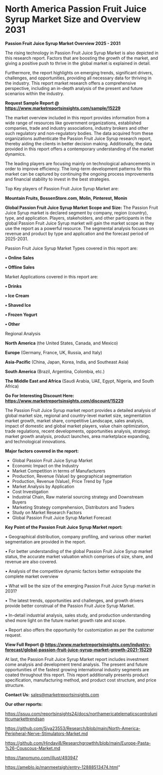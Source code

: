  # North America Passion Fruit Juice Syrup Market Size and Overview 2031

<Strong> Passion Fruit Juice Syrup Market Overview 2025 - 2031</strong>

The rising technology in Passion Fruit Juice Syrup Market is also depicted in this research report. Factors that are boosting the growth of the market, and giving a positive push to thrive in the global market is explained in detail.

Furthermore, the report highlights on emerging trends, significant drivers, challenges, and opportunities, providing all necessary data for thriving in the industry. This report market research offers a comprehensive perspective, including an in-depth analysis of the present and future scenarios within the industry.

<strong>Request Sample Report @ <a href=https://www.marketreportsinsights.com/sample/15229>https://www.marketreportsinsights.com/sample/15229</a></strong>

The market overview included in this report provides information from a wide range of resources like government organizations, established companies, trade and industry associations, industry brokers and other such regulatory and non-regulatory bodies. The data acquired from these organizations authenticate the Passion Fruit Juice Syrup research report, thereby aiding the clients in better decision making. Additionally, the data provided in this report offers a contemporary understanding of the market dynamics.

The leading players are focusing mainly on technological advancements in order to improve efficiency. The long-term development patterns for this market can be captured by continuing the ongoing process improvements and financial stability to invest in the best strategies.

Top Key players of Passion Fruit Juice Syrup Market are:

<strong>Mountain Fruits, BossenStore.com, Molin, Pinterest, Monin</strong>

<strong><b>Global Passion Fruit Juice Syrup Market Scope and Size:</b></strong>
The Passion Fruit Juice Syrup market is declared segment by company, region (country), type, and application. Players, stakeholders, and other participants in the global Passion Fruit Juice Syrup market will gain the market scope as they use the report as a powerful resource. The segmental analysis focuses on revenue and product by type and application and the forecast period of 2025-2031.

Passion Fruit Juice Syrup Market Types covered in this report are:

<strong>• Online Sales

• Offline Sales</strong>

Market Applications covered in this report are:

<strong>• Drinks

• Ice Cream

• Shaved Ice

• Frozen Yogurt

• Other</strong> 

Regional Analysis

<strong>North America</strong> (the United States, Canada, and Mexico)

<strong>Europe</strong> (Germany, France, UK, Russia, and Italy)

<strong>Asia-Pacific</strong> (China, Japan, Korea, India, and Southeast Asia)

<strong>South America</strong> (Brazil, Argentina, Colombia, etc.)

<strong>The Middle East and Africa</strong> (Saudi Arabia, UAE, Egypt, Nigeria, and South Africa)

<strong>Go For Interesting Discount Here: <a href=https://www.marketreportsinsights.com/discount/15229>https://www.marketreportsinsights.com/discount/15229</a></strong>

The Passion Fruit Juice Syrup market report provides a detailed analysis of global market size, regional and country-level market size, segmentation market growth, market share, competitive Landscape, sales analysis, impact of domestic and global market players, value chain optimization, trade regulations, recent developments, opportunities analysis, strategic market growth analysis, product launches, area marketplace expanding, and technological innovations.

<strong><b>Major factors covered in the report:</b></strong>
<ul>
  <li>Global Passion Fruit Juice Syrup Market </li>
  <li>Economic Impact on the Industry</li>
  <li>Market Competition in terms of Manufacturers</li>
  <li>Production, Revenue (Value) by geographical segmentation</li>
  <li>Production, Revenue (Value), Price Trend by Type</li>
  <li>Market Analysis by Application</li>
  <li>Cost Investigation</li>
  <li>Industrial Chain, Raw material sourcing strategy and Downstream Buyers</li>
  <li>Marketing Strategy comprehension, Distributors and Traders</li>
  <li>Study on Market Research Factors</li>
  <li>Global Passion Fruit Juice Syrup Market Forecast</li>
</ul>

<strong><b>Key Point of the Passion Fruit Juice Syrup Market report:</b></strong>

• Geographical distribution, company profiling, and various other market segmentation are provided in the report.

• For better understanding of the global Passion Fruit Juice Syrup market status, the accurate market valuation which comprises of size, share, and revenue are also covered.

• Analysis of the competitive dynamic factors better extrapolate the complete market overview

• What will be the size of the emerging Passion Fruit Juice Syrup market in 2031?

• The latest trends, opportunities and challenges, and growth drivers provide better construal of the Passion Fruit Juice Syrup Market.

• In-detail industrial analysis, sales study, and production understanding shed more light on the future market growth rate and scope.

• Report also offers the opportunity for customization as per the customer request.

<strong><b>View Full Report @ <a href=https://www.marketreportsinsights.com/industry-forecast/global-passion-fruit-juice-syrup-market-growth-2021-15229>https://www.marketreportsinsights.com/industry-forecast/global-passion-fruit-juice-syrup-market-growth-2021-15229</a></b></strong>


At last, the Passion Fruit Juice Syrup Market report includes investment come analysis and development trend analysis. The present and future opportunities of the fastest growing international industry segments are coated throughout this report. This report additionally presents product specification, manufacturing method, and product cost structure, and price structure.

<strong>Contact Us:</strong>
sales@marketreportsinsights.com

<strong>Our other reports:</strong>

<a href=https://issuu.com/reportsinsights24/docs/northamericatelematicscontrolunittcumarkettrendsan>https://issuu.com/reportsinsights24/docs/northamericatelematicscontrolunittcumarkettrendsan</a>

<a href=https://github.com/Siya23553/Research/blob/main/North-America-Peripheral-Nerve-Stimulators-Market.md>https://github.com/Siya23553/Research/blob/main/North-America-Peripheral-Nerve-Stimulators-Market.md</a>

<a href=https://github.com/Hindavi8/Researchgrowthh/blob/main/Europe-Pasta-%26-Couscous-Market.md>https://github.com/Hindavi8/Researchgrowthh/blob/main/Europe-Pasta-%26-Couscous-Market.md</a>

<a href=https://tanomuno.com/illust/493947>https://tanomuno.com/illust/493947</a>

<a href=https://ameblo.jp/manmeetsigh/entry-12888513474.html>https://ameblo.jp/manmeetsigh/entry-12888513474.html</a>"
